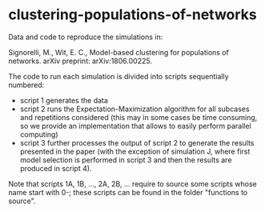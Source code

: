 # clustering-populations-of-networks

Data and code to reproduce the simulations in:

Signorelli, M., Wit, E. C., Model-based clustering for populations of networks. arXiv preprint: arXiv:1806.00225.

The code to run each simulation is divided into scripts sequentially numbered:
- script 1 generates the data
- script 2 runs the Expectation-Maximization algorithm for all subcases and repetitions considered (this may in some cases be time consuming, so we provide an implementation that allows to easily perform parallel computing)
- script 3 further processes the output of script 2 to generate the results presented in the paper (with the exception of simulation J, where first model selection is performed in script 3 and then the results are produced in script 4).

Note that scripts 1A, 1B, ..., 2A, 2B, ... require to source some scripts whose name start with 0-; these scripts can be found in the folder "functions to source".
